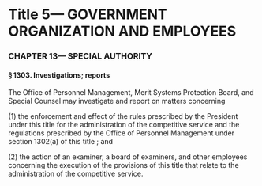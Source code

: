 
# Title 5— GOVERNMENT ORGANIZATION AND EMPLOYEES
### CHAPTER 13— SPECIAL AUTHORITY
#### § 1303. Investigations; reports

The Office of Personnel Management, Merit Systems Protection Board, and Special Counsel may investigate and report on matters concerning

(1) the enforcement and effect of the rules prescribed by the President under this title for the administration of the competitive service and the regulations prescribed by the Office of Personnel Management under section 1302(a) of this title ; and

(2) the action of an examiner, a board of examiners, and other employees concerning the execution of the provisions of this title that relate to the administration of the competitive service.
